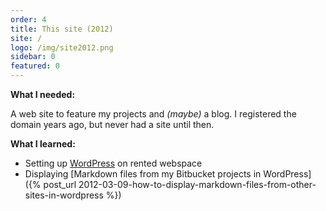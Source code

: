 ```yaml
---
order: 4
title: This site (2012)
site: /
logo: /img/site2012.png
sidebar: 0
featured: 0
---
```


**What I needed:**

A web site to feature my projects and *(maybe)* a blog. I registered the domain years ago, but never had a site until then.

**What I learned:**

- Setting up [WordPress](http://wordpress.org/) on rented webspace
- Displaying [Markdown files from my Bitbucket projects in WordPress]({% post_url 2012-03-09-how-to-display-markdown-files-from-other-sites-in-wordpress %})
